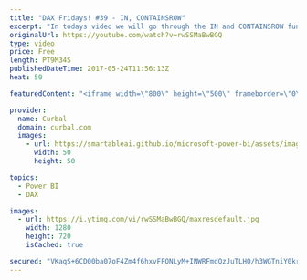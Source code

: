 ```yaml
---
title: "DAX Fridays! #39 - IN, CONTAINSROW"
excerpt: "In todays video we will go through the IN and CONTAINSROW functions in DAX .  EXCEL SURVEY: https://1drv.ms/xs/s!Ar8CDNp8cGTcgjaHonN82T8I1jQT  PREVIOUS VIDEO: https://www.youtube.com/watch?v=Y4hlt5VkdmU NEXT VIDEO: https://youtu.be/kc7APFVM1PY   Looking for a download file? Go to our Download Center:"
originalUrl: https://youtube.com/watch?v=rwSSMaBwBGQ
type: video
price: Free
length: PT9M34S
publishedDateTime: 2017-05-24T11:56:13Z
heat: 50

featuredContent: "<iframe width=\"800\" height=\"500\" frameborder=\"0\" src=\"https://www.youtube.com/embed/rwSSMaBwBGQ\" allow=\"accelerometer; autoplay; encrypted-media; gyroscope; picture-in-picture\" allowfullscreen></iframe>"

provider:
  name: Curbal
  domain: curbal.com
  images:
    - url: https://smartableai.github.io/microsoft-power-bi/assets/images/organizations/curbal.com-50x50.jpg
      width: 50
      height: 50

topics:
  - Power BI
  - DAX

images:
  - url: https://i.ytimg.com/vi/rwSSMaBwBGQ/maxresdefault.jpg
    width: 1280
    height: 720
    isCached: true

secured: "VKaqS+6CD00ba07oF4Zm4f6hxvFFONLyM+INWRFmdQzJuTLHQ/h3WGTniY0krk/HIspBCofwbm7wvClns4di2JlwzlgzhkEy0KW0j9Lmux4xbtlnLn70P3bDEs+NOXZshij9QBncPIJnr+gvdmKNdTb5Xv90NBCWuYrssVU1WjKL0wj+AXK6Wg+eCrj8PYtNDfH6lQKoQjqXjbT2H0nKJg2AbGvIsrPeJ1BH3mNNusFKp/1TPXcuShleIv9L2LhsYkOphA+ZNgxqi4r+E6GYCPJutzJwS862KopiLZEjBzlcvPsh7m4hEL6rAgYdWui6p64ZSKiPLpSgtZPQPSBoXD7BTH1c9s1Bb2fOaE/ogjX0M9TSB4ucKm8DRjI9gOvBvt/SIJvUuuMSpIPcfPYAH2w4PaNdtjUE3ccAVMIRTLs=;fts5v2ywuHxMn+cpajAzOA=="
---
```


